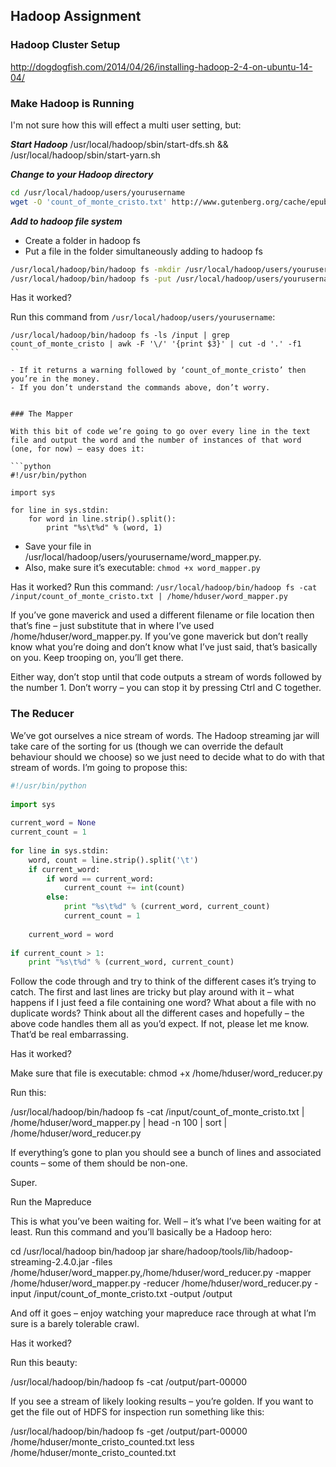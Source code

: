 ## Hadoop Assignment

### Hadoop Cluster Setup

http://dogdogfish.com/2014/04/26/installing-hadoop-2-4-on-ubuntu-14-04/

### Make Hadoop is Running

I'm not sure how this will effect a multi user setting, but:

___Start Hadoop___
/usr/local/hadoop/sbin/start-dfs.sh && /usr/local/hadoop/sbin/start-yarn.sh

___Change to your Hadoop directory___

```bash
cd /usr/local/hadoop/users/yourusername
wget -O 'count_of_monte_cristo.txt' http://www.gutenberg.org/cache/epub/1184/pg1184.txt
```

___Add to hadoop file system___

- Create a folder in hadoop fs
- Put a file in the folder simultaneously adding to hadoop fs

```bash
/usr/local/hadoop/bin/hadoop fs -mkdir /usr/local/hadoop/users/yourusername/input
/usr/local/hadoop/bin/hadoop fs -put /usr/local/hadoop/users/yourusername/count_of_monte_cristo.txt /input
```

Has it worked?

Run this command from `/usr/local/hadoop/users/yourusername`:
```
/usr/local/hadoop/bin/hadoop fs -ls /input | grep count_of_monte_cristo | awk -F '\/' '{print $3}' | cut -d '.' -f1
``

- If it returns a warning followed by ‘count_of_monte_cristo’ then you’re in the money. 
- If you don’t understand the commands above, don’t worry. 


### The Mapper

With this bit of code we’re going to go over every line in the text file and output the word and the number of instances of that word (one, for now) – easy does it:

```python
#!/usr/bin/python
 
import sys
 
for line in sys.stdin:
    for word in line.strip().split():
        print "%s\t%d" % (word, 1)
```
- Save your file in /usr/local/hadoop/users/yourusername/word_mapper.py.
- Also, make sure it’s executable: `chmod +x word_mapper.py`

Has it worked? 
Run this command: `/usr/local/hadoop/bin/hadoop fs -cat /input/count_of_monte_cristo.txt | /home/hduser/word_mapper.py`

If you’ve gone maverick and used a different filename or file location then that’s fine – just substitute that in where I’ve used /home/hduser/word_mapper.py. If you’ve gone maverick but don’t really know what you’re doing and don’t know what I’ve just said, that’s basically on you. Keep trooping on, you’ll get there.

Either way, don’t stop until that code outputs a stream of words followed by the number 1. Don’t worry – you can stop it by pressing Ctrl and C together.

### The Reducer

We’ve got ourselves a nice stream of words. The Hadoop streaming jar will take care of the sorting for us (though we can override the default behaviour should we choose) so we just need to decide what to do with that stream of words. I’m going to propose this:

```python
#!/usr/bin/python
 
import sys
 
current_word = None
current_count = 1
 
for line in sys.stdin:
    word, count = line.strip().split('\t')
    if current_word:
        if word == current_word:
            current_count += int(count)
        else:
            print "%s\t%d" % (current_word, current_count)
            current_count = 1
 
    current_word = word
 
if current_count > 1:
    print "%s\t%d" % (current_word, current_count)
```

Follow the code through and try to think of the different cases it’s trying to catch. The first and last lines are tricky but play around with it – what happens if I just feed a file containing one word? What about a file with no duplicate words? Think about all the different cases and hopefully – the above code handles them all as you’d expect. If not, please let me know. That’d be real embarrassing.

Has it worked?

Make sure that file is executable:
chmod +x /home/hduser/word_reducer.py

Run this:

/usr/local/hadoop/bin/hadoop fs -cat /input/count_of_monte_cristo.txt | /home/hduser/word_mapper.py | head -n 100 | sort | /home/hduser/word_reducer.py

If everything’s gone to plan you should see a bunch of lines and associated counts – some of them should be non-one.

Super.

Run the Mapreduce

This is what you’ve been waiting for. Well – it’s what I’ve been waiting for at least. Run this command and you’ll basically be a Hadoop hero:

cd /usr/local/hadoop
bin/hadoop jar share/hadoop/tools/lib/hadoop-streaming-2.4.0.jar -files /home/hduser/word_mapper.py,/home/hduser/word_reducer.py -mapper /home/hduser/word_mapper.py -reducer /home/hduser/word_reducer.py -input /input/count_of_monte_cristo.txt -output /output

And off it goes – enjoy watching your mapreduce race through at what I’m sure is a barely tolerable crawl.

Has it worked?

Run this beauty:

/usr/local/hadoop/bin/hadoop fs -cat /output/part-00000

If you see a stream of likely looking results – you’re golden. If you want to get the file out of HDFS for inspection run something like this:

/usr/local/hadoop/bin/hadoop fs -get /output/part-00000 /home/hduser/monte_cristo_counted.txt
less /home/hduser/monte_cristo_counted.txt

